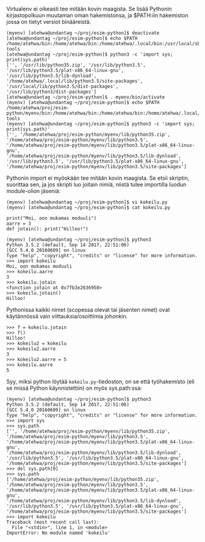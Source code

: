Virtualenv ei oikeasti tee mitään kovin maagista.  Se lisää Pythonin
kirjastopolkuun muutaman oman hakemistonsa, ja $PATH:iin hakemiston
jossa on tietyt versiot binääreistä.

```
(myenv) [atehwa@undantag ~/proj/esim-python]$ deactivate
[atehwa@undantag ~/proj/esim-python]$ echo $PATH
/home/atehwa/bin:/home/atehwa/bin:/home/atehwa/.local/bin:/usr/local/sbin:/usr/local/bin:/usr/sbin:/usr/bin:/sbin:/bin:/usr/games:/usr/local/games:/snap/bin:/home/atehwa/Android/Sdk/tools:/home/atehwa/Android/Sdk/platform-tools
[atehwa@undantag ~/proj/esim-python]$ python3 -c 'import sys; print(sys.path)'
['', '/usr/lib/python35.zip', '/usr/lib/python3.5',
'/usr/lib/python3.5/plat-x86_64-linux-gnu',
'/usr/lib/python3.5/lib-dynload',
'/home/atehwa/.local/lib/python3.5/site-packages',
'/usr/local/lib/python3.5/dist-packages',
'/usr/lib/python3/dist-packages']
[atehwa@undantag ~/proj/esim-python]$ . myenv/bin/activate
(myenv) [atehwa@undantag ~/proj/esim-python]$ echo $PATH
/home/atehwa/proj/esim-python/myenv/bin:/home/atehwa/bin:/home/atehwa/bin:/home/atehwa/.local/bin:/usr/local/sbin:/usr/local/bin:/usr/sbin:/usr/bin:/sbin:/bin:/usr/games:/usr/local/games:/snap/bin:/home/atehwa/Android/Sdk/tools:/home/atehwa/Android/Sdk/platform-tools
(myenv) [atehwa@undantag ~/proj/esim-python]$ python3 -c 'import sys; print(sys.path)'
['', '/home/atehwa/proj/esim-python/myenv/lib/python35.zip',
'/home/atehwa/proj/esim-python/myenv/lib/python3.5',
'/home/atehwa/proj/esim-python/myenv/lib/python3.5/plat-x86_64-linux-gnu',
'/home/atehwa/proj/esim-python/myenv/lib/python3.5/lib-dynload',
'/usr/lib/python3.5', '/usr/lib/python3.5/plat-x86_64-linux-gnu',
'/home/atehwa/proj/esim-python/myenv/lib/python3.5/site-packages']
```

Pythonin import ei myöskään tee mitään kovin maagista.  Se etsii
skriptin, suorittaa sen, ja jos skripti luo joitain nimiä, niistä tulee
importilla luodun module-olion jäseniä:

```
(myenv) [atehwa@undantag ~/proj/esim-python]$ vi kokeilu.py
(myenv) [atehwa@undantag ~/proj/esim-python]$ cat kokeilu.py 

print("Moi, oon mukamas moduuli")
aarre = 3
def jotain(): print("Hilloo!")

(myenv) [atehwa@undantag ~/proj/esim-python]$ python3
Python 3.5.2 (default, Sep 14 2017, 22:51:06) 
[GCC 5.4.0 20160609] on linux
Type "help", "copyright", "credits" or "license" for more information.
>>> import kokeilu
Moi, oon mukamas moduuli
>>> kokeilu.aarre
3
>>> kokeilu.jotain
<function jotain at 0x7fb3e2636950>
>>> kokeilu.jotain()
Hilloo!
```

Pythonissa kaikki nimet (scopessa olevat tai jäsenten nimet) ovat
käytännössä vain viittauksia/osoittimia johonkin.

```
>>> f = kokeilu.jotain
>>> f()
Hilloo!
>>> kokeilu2 = kokeilu
>>> kokeilu2.aarre
3
>>> kokeilu2.aarre = 5
>>> kokeilu.aarre
5
```

Syy, miksi python löytää `kokeilu.py`-tiedoston, on se että työhakemisto
(eli se missä Python käynnistettiin) on myös sys.path:ssa:

```
(myenv) [atehwa@undantag ~/proj/esim-python]$ python3
Python 3.5.2 (default, Sep 14 2017, 22:51:06) 
[GCC 5.4.0 20160609] on linux
Type "help", "copyright", "credits" or "license" for more information.
>>> import sys
>>> sys.path
['', '/home/atehwa/proj/esim-python/myenv/lib/python35.zip',
'/home/atehwa/proj/esim-python/myenv/lib/python3.5',
'/home/atehwa/proj/esim-python/myenv/lib/python3.5/plat-x86_64-linux-gnu',
'/home/atehwa/proj/esim-python/myenv/lib/python3.5/lib-dynload',
'/usr/lib/python3.5', '/usr/lib/python3.5/plat-x86_64-linux-gnu',
'/home/atehwa/proj/esim-python/myenv/lib/python3.5/site-packages']
>>> del sys.path[0]
>>> sys.path
['/home/atehwa/proj/esim-python/myenv/lib/python35.zip',
'/home/atehwa/proj/esim-python/myenv/lib/python3.5',
'/home/atehwa/proj/esim-python/myenv/lib/python3.5/plat-x86_64-linux-gnu',
'/home/atehwa/proj/esim-python/myenv/lib/python3.5/lib-dynload',
'/usr/lib/python3.5', '/usr/lib/python3.5/plat-x86_64-linux-gnu',
'/home/atehwa/proj/esim-python/myenv/lib/python3.5/site-packages']
>>> import kokeilu
Traceback (most recent call last):
  File "<stdin>", line 1, in <module>
ImportError: No module named 'kokeilu'
```
